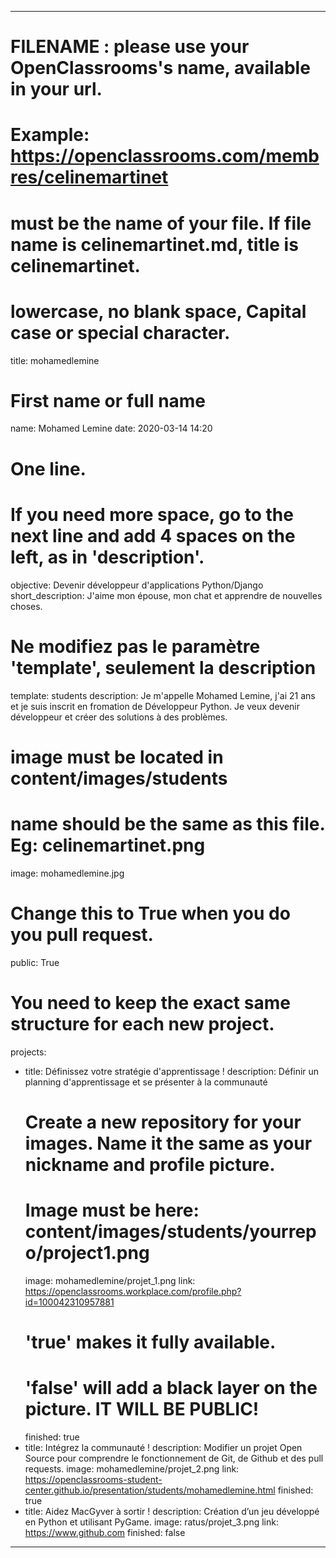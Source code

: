 ---

# FILENAME : please use your OpenClassrooms's name, available in your url.
# Example: https://openclassrooms.com/membres/celinemartinet
# must be the name of your file. If file name is celinemartinet.md, title is celinemartinet.
# lowercase, no blank space, Capital case or special character.
title: mohamedlemine

# First name or full name
name: Mohamed Lemine
date: 2020-03-14 14:20

# One line.
# If you need more space, go to the next line and add 4 spaces on the left, as in 'description'.
objective: Devenir développeur d'applications Python/Django
short_description: J'aime mon épouse, mon chat et apprendre de nouvelles choses.

# Ne modifiez pas le paramètre 'template', seulement la description
template: students
description:
    Je m'appelle Mohamed Lemine, j'ai 21 ans et je suis inscrit en fromation de Développeur Python. Je veux devenir développeur et créer des solutions à des problèmes.

# image must be located in content/images/students
# name should be the same as this file. Eg: celinemartinet.png
image: mohamedlemine.jpg

# Change this to True when you do you pull request.
public: True

# You need to keep the exact same structure for each new project.
projects:
  - title: Définissez votre stratégie d'apprentissage !
    description: Définir un planning d'apprentissage et se présenter à la communauté
    # Create a new repository for your images. Name it the same as your nickname and profile picture.
    # Image must be here: content/images/students/yourrepo/project1.png
    image: mohamedlemine/projet_1.png
    link: https://openclassrooms.workplace.com/profile.php?id=100042310957881
    # 'true' makes it fully available.
    # 'false' will add a black layer on the picture. IT WILL BE PUBLIC!
    finished: true
  - title: Intégrez la communauté !
    description: Modifier un projet Open Source pour comprendre le fonctionnement de Git, de Github et des pull requests. 
    image: mohamedlemine/projet_2.png
    link: https://openclassrooms-student-center.github.io/presentation/students/mohamedlemine.html
    finished: true
  - title: Aidez MacGyver à sortir !
    description: Création d’un jeu développé en Python et utilisant PyGame.
    image: ratus/projet_3.png
    link: https://www.github.com
    finished: false
---